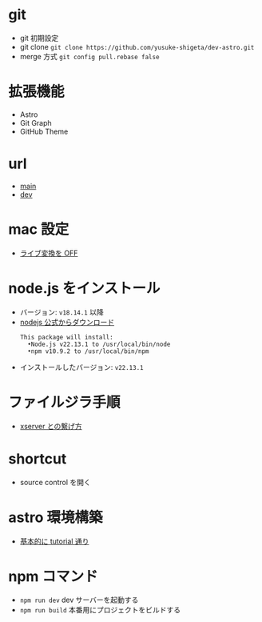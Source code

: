 # git

- git 初期設定
  <!-- yusuke.shigeta@MacBook dev-astro % git config --global user.email "x.shigeta.x@gmail.com" -->
  <!-- yusuke.shigeta@MacBook dev-astro %   git config --global user.name "yusuke-shigeta" -->
- git clone
  `git clone https://github.com/yusuke-shigeta/dev-astro.git`
- merge 方式
  `git config pull.rebase false`

# 拡張機能

- Astro
- Git Graph
- GitHub Theme

# url

- [main](https://yusuke-shigeta.com/)
- [dev](http://localhost:4321/)

# mac 設定

- [ライブ変換を OFF](https://easytouse.jp/2018/01/23/mac-liveconversion-off/)

# node.js をインストール

- バージョン: `v18.14.1` 以降
- [nodejs 公式からダウンロード](https://nodejs.org/ja)
  ```
  This package will install:
    •Node.js v22.13.1 to /usr/local/bin/node
    •npm v10.9.2 to /usr/local/bin/npm
  ```
- インストールしたバージョン: `v22.13.1`

# ファイルジラ手順

- [xserver との繋げ方](https://www.xserver.ne.jp/manual/man_ftp_filezilla_setting.php)

# shortcut

- source control を開く

# astro 環境構築

- [基本的に tutorial 通り](https://docs.astro.build/ja/tutorial/1-setup/1/)

# npm コマンド

- `npm run dev`
  dev サーバーを起動する
- `npm run build`
  本番用にプロジェクトをビルドする
